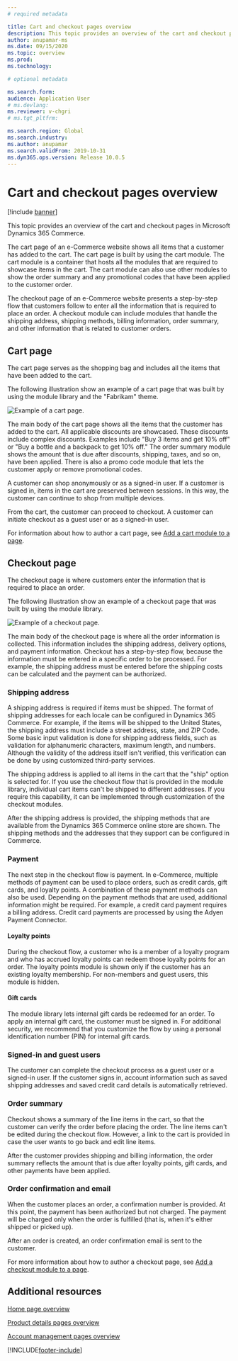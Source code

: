 ```yaml
---
# required metadata

title: Cart and checkout pages overview
description: This topic provides an overview of the cart and checkout pages in Microsoft Dynamics 365 Commerce.
author: anupamar-ms
ms.date: 09/15/2020
ms.topic: overview
ms.prod: 
ms.technology: 

# optional metadata

ms.search.form:  
audience: Application User
# ms.devlang: 
ms.reviewer: v-chgri
# ms.tgt_pltfrm: 

ms.search.region: Global
ms.search.industry: 
ms.author: anupamar
ms.search.validFrom: 2019-10-31
ms.dyn365.ops.version: Release 10.0.5
---
```


# Cart and checkout pages overview

[!include [banner](includes/banner.md)]

This topic provides an overview of the cart and checkout pages in Microsoft Dynamics 365 Commerce.

The cart page of an e-Commerce website shows all items that a customer has added to the cart. The cart page is built by using the cart module. The cart module is a container that hosts all the modules that are required to showcase items in the cart. The cart module can also use other modules to show the order summary and any promotional codes that have been applied to the customer order.

The checkout page of an e-Commerce website presents a step-by-step flow that customers follow to enter all the information that is required to place an order. A checkout module can include modules that handle the shipping address, shipping methods, billing information, order summary, and other information that is related to customer orders.

## Cart page

The cart page serves as the shopping bag and includes all the items that have been added to the cart.

The following illustration show an example of a cart page that was built by using the module library and the "Fabrikam" theme.

![Example of a cart page.](./media/cart2.PNG)

The main body of the cart page shows all the items that the customer has added to the cart. All applicable discounts are showcased. These discounts include complex discounts. Examples include "Buy 3 items and get 10% off" or "Buy a bottle and a backpack to get 10% off." The order summary module shows the amount that is due after discounts, shipping, taxes, and so on, have been applied. There is also a promo code module that lets the customer apply or remove promotional codes.

A customer can shop anonymously or as a signed-in user. If a customer is signed in, items in the cart are preserved between sessions. In this way, the customer can continue to shop from multiple devices.

From the cart, the customer can proceed to checkout. A customer can initiate checkout as a guest user or as a signed-in user.

For information about how to author a cart page, see [Add a cart module to a page](add-cart-module.md).

## Checkout page

The checkout page is where customers enter the information that is required to place an order.

The following illustration show an example of a checkout page that was built by using the module library.

![Example of a checkout page.](./media/Checkout.PNG)

The main body of the checkout page is where all the order information is collected. This information includes the shipping address, delivery options, and payment information. Checkout has a step-by-step flow, because the information must be entered in a specific order to be processed. For example, the shipping address must be entered before the shipping costs can be calculated and the payment can be authorized.

### Shipping address

A shipping address is required if items must be shipped. The format of shipping addresses for each locale can be configured in Dynamics 365 Commerce. For example, if the items will be shipped to the United States, the shipping address must include a street address, state, and ZIP Code. Some basic input validation is done for shipping address fields, such as validation for alphanumeric characters, maximum length, and numbers. Although the validity of the address itself isn't verified, this verification can be done by using customized third-party services.

The shipping address is applied to all items in the cart that the "ship" option is selected for. If you use the checkout flow that is provided in the module library, individual cart items can't be shipped to different addresses. If you require this capability, it can be implemented through customization of the checkout modules.

After the shipping address is provided, the shipping methods that are available from the Dynamics 365 Commerce online store are shown. The shipping methods and the addresses that they support can be configured in Commerce.

### Payment

The next step in the checkout flow is payment. In e-Commerce, multiple methods of payment can be used to place orders, such as credit cards, gift cards, and loyalty points. A combination of these payment methods can also be used. Depending on the payment methods that are used, additional information might be required. For example, a credit card payment requires a billing address. Credit card payments are processed by using the Adyen Payment Connector.

#### Loyalty points

During the checkout flow, a customer who is a member of a loyalty program and who has accrued loyalty points can redeem those loyalty points for an order. The loyalty points module is shown only if the customer has an existing loyalty membership. For non-members and guest users, this module is hidden.

#### Gift cards

The module library lets internal gift cards be redeemed for an order. To apply an internal gift card, the customer must be signed in. For additional security, we recommend that you customize the flow by using a personal identification number (PIN) for internal gift cards.

### Signed-in and guest users

The customer can complete the checkout process as a guest user or a signed-in user. If the customer signs in, account information such as saved shipping addresses and saved credit card details is automatically retrieved.

### Order summary

Checkout shows a summary of the line items in the cart, so that the customer can verify the order before placing the order. The line items can't be edited during the checkout flow. However, a link to the cart is provided in case the user wants to go back and edit line items.

After the customer provides shipping and billing information, the order summary reflects the amount that is due after loyalty points, gift cards, and other payments have been applied.

### Order confirmation and email

When the customer places an order, a confirmation number is provided. At this point, the payment has been authorized but not charged. The payment will be charged only when the order is fulfilled (that is, when it's either shipped or picked up).

After an order is created, an order confirmation email is sent to the customer.

For more information about how to author a checkout page, see [Add a checkout module to a page](add-checkout-module.md).

## Additional resources

[Home page overview](quick-tour-home-page.md)

[Product details pages overview](quick-tour-pdp.md)

[Account management pages overview](quick-tour-account-management.md)


[!INCLUDE[footer-include](../includes/footer-banner.md)]
